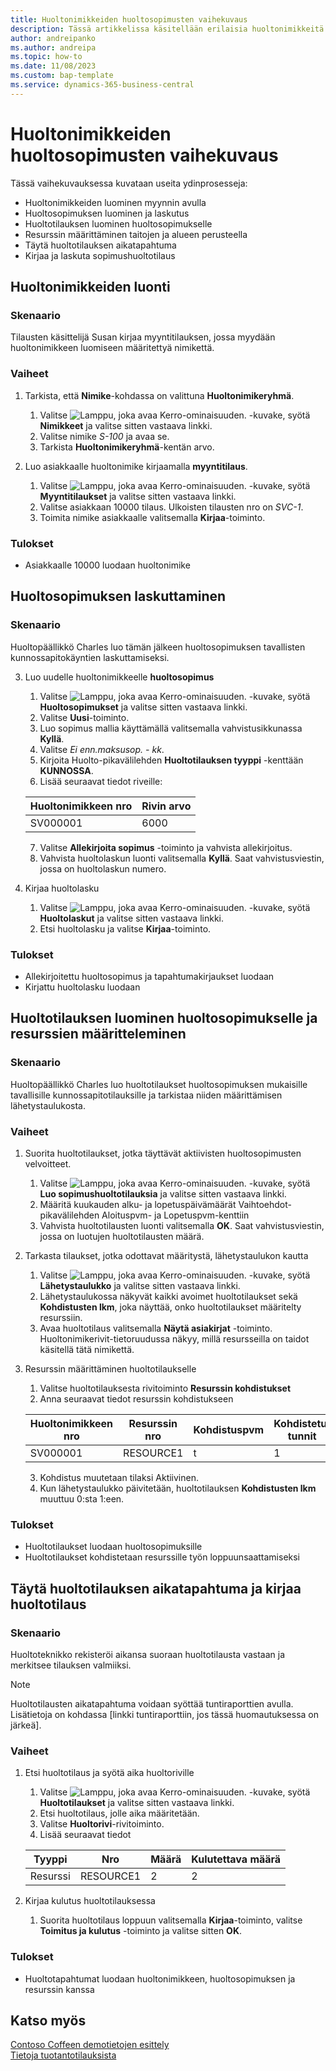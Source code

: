 ```yaml
---
title: Huoltonimikkeiden huoltosopimusten vaihekuvaus
description: Tässä artikkelissa käsitellään erilaisia huoltonimikkeitä ja -sopimuksia koskevia tilanteita.
author: andreipanko
ms.author: andreipa
ms.topic: how-to
ms.date: 11/08/2023
ms.custom: bap-template
ms.service: dynamics-365-business-central
---
```


# <a name="walkthrough-of-service-contracts-for-service-items"></a>Huoltonimikkeiden huoltosopimusten vaihekuvaus

Tässä vaihekuvauksessa kuvataan useita ydinprosesseja:

- Huoltonimikkeiden luominen myynnin avulla
- Huoltosopimuksen luominen ja laskutus
- Huoltotilauksen luominen huoltosopimukselle
- Resurssin määrittäminen taitojen ja alueen perusteella
- Täytä huoltotilauksen aikatapahtuma
- Kirjaa ja laskuta sopimushuoltotilaus

## <a name="creation-of-service-items"></a>Huoltonimikkeiden luonti

### <a name="scenario"></a>Skenaario

Tilausten käsittelijä Susan kirjaa myyntitilauksen, jossa myydään huoltonimikkeen luomiseen määritettyä nimikettä.  

### <a name="steps"></a>Vaiheet

1. Tarkista, että **Nimike**-kohdassa on valittuna **Huoltonimikeryhmä**.
   
    1. Valitse ![Lamppu, joka avaa Kerro-ominaisuuden.](../../media/ui-search/search_small.png "Kerro, mitä haluat tehdä") -kuvake, syötä **Nimikkeet** ja valitse sitten vastaava linkki.  
    2. Valitse nimike *S-100* ja avaa se.
    3. Tarkista **Huoltonimikeryhmä**-kentän arvo.
       
2. Luo asiakkaalle huoltonimike kirjaamalla **myyntitilaus**.  

    1. Valitse ![Lamppu, joka avaa Kerro-ominaisuuden.](../../media/ui-search/search_small.png "Kerro, mitä haluat tehdä") -kuvake, syötä **Myyntitilaukset** ja valitse sitten vastaava linkki.  
    2. Valitse asiakkaan 10000 tilaus. Ulkoisten tilausten nro on *SVC-1*.
    3. Toimita nimike asiakkaalle valitsemalla **Kirjaa**-toiminto.

### <a name="results"></a>Tulokset

- Asiakkaalle 10000 luodaan huoltonimike

## <a name="invoicing-a-service-contract"></a>Huoltosopimuksen laskuttaminen

### <a name="scenario-1"></a>Skenaario

Huoltopäällikkö Charles luo tämän jälkeen huoltosopimuksen tavallisten kunnossapitokäyntien laskuttamiseksi.

3. Luo uudelle huoltonimikkeelle **huoltosopimus**
    1. Valitse ![Lamppu, joka avaa Kerro-ominaisuuden.](../../media/ui-search/search_small.png "Kerro, mitä haluat tehdä") -kuvake, syötä **Huoltosopimukset** ja valitse sitten vastaava linkki.
    2. Valitse **Uusi**-toiminto.  
    3. Luo sopimus mallia käyttämällä valitsemalla vahvistusikkunassa **Kyllä**. 
    4. Valitse *Ei enn.maksusop. - kk*.
    5. Kirjoita Huolto-pikavälilehden **Huoltotilauksen tyyppi** -kenttään **KUNNOSSA**.
    6. Lisää seuraavat tiedot riveille:

    |Huoltonimikkeen nro|Rivin arvo|  
    |----------------|----------|  
    |SV000001|6000|

    7. Valitse **Allekirjoita sopimus** -toiminto ja vahvista allekirjoitus.
    8. Vahvista huoltolaskun luonti valitsemalla **Kyllä**. Saat vahvistusviestin, jossa on huoltolaskun numero.

3. Kirjaa huoltolasku
   1. Valitse ![Lamppu, joka avaa Kerro-ominaisuuden.](../../media/ui-search/search_small.png "Kerro, mitä haluat tehdä") -kuvake, syötä **Huoltolaskut** ja valitse sitten vastaava linkki.
   2. Etsi huoltolasku ja valitse **Kirjaa**-toiminto.

### <a name="results-1"></a>Tulokset

- Allekirjoitettu huoltosopimus ja tapahtumakirjaukset luodaan
- Kirjattu huoltolasku luodaan

## <a name="create-a-service-order-for-a-service-contract-and-assign-resources"></a>Huoltotilauksen luominen huoltosopimukselle ja resurssien määritteleminen

### <a name="scenario-2"></a>Skenaario

Huoltopäällikkö Charles luo huoltotilaukset huoltosopimuksen mukaisille tavallisille kunnossapitotilauksille ja tarkistaa niiden määrittämisen lähetystaulukosta.

### <a name="steps-1"></a>Vaiheet

1. Suorita huoltotilaukset, jotka täyttävät aktiivisten huoltosopimusten velvoitteet.
   1. Valitse ![Lamppu, joka avaa Kerro-ominaisuuden.](../../media/ui-search/search_small.png "Kerro, mitä haluat tehdä") -kuvake, syötä **Luo sopimushuoltotilauksia** ja valitse sitten vastaava linkki.
   2. Määritä kuukauden alku- ja lopetuspäivämäärät Vaihtoehdot-pikavälilehden Aloituspvm- ja Lopetuspvm-kenttiin
   3. Vahvista huoltotilausten luonti valitsemalla **OK**. Saat vahvistusviestin, jossa on luotujen huoltotilausten määrä.

2. Tarkasta tilaukset, jotka odottavat määritystä, lähetystaulukon kautta
   1. Valitse ![Lamppu, joka avaa Kerro-ominaisuuden.](../../media/ui-search/search_small.png "Kerro, mitä haluat tehdä") -kuvake, syötä **Lähetystaulukko** ja valitse sitten vastaava linkki.
   2. Lähetystaulukossa näkyvät kaikki avoimet huoltotilaukset sekä **Kohdistusten lkm**, joka näyttää, onko huoltotilaukset määritelty resurssiin.
   3. Avaa huoltotilaus valitsemalla **Näytä asiakirjat** -toiminto.  Huoltonimikerivit-tietoruudussa näkyy, millä resursseilla on taidot käsitellä tätä nimikettä.

3. Resurssin määrittäminen huoltotilaukselle
   1. Valitse huoltotilauksesta rivitoiminto **Resurssin kohdistukset**
   2. Anna seuraavat tiedot resurssin kohdistukseen

    |Huoltonimikkeen nro|Resurssin nro|Kohdistuspvm|Kohdistetut tunnit|
    |----------------|------------|---------------|---------------|  
    |SV000001|RESOURCE1|t|1|

    3. Kohdistus muutetaan tilaksi Aktiivinen.
    4. Kun lähetystaulukko päivitetään, huoltotilauksen **Kohdistusten lkm** muuttuu 0:sta 1:een.

### <a name="results-2"></a>Tulokset

- Huoltotilaukset luodaan huoltosopimuksille
- Huoltotilaukset kohdistetaan resurssille työn loppuunsaattamiseksi

## <a name="complete-the-time-entry-for-the-service-order-and-post-the-service-order"></a>Täytä huoltotilauksen aikatapahtuma ja kirjaa huoltotilaus

### <a name="scenario-3"></a>Skenaario

Huoltoteknikko rekisteröi aikansa suoraan huoltotilausta vastaan ja merkitsee tilauksen valmiiksi.

> [!NOTE]
> Huoltotilausten aikatapahtuma voidaan syöttää tuntiraporttien avulla. Lisätietoja on kohdassa [linkki tuntiraporttiin, jos tässä huomautuksessa on järkeä].

### <a name="steps-2"></a>Vaiheet

1. Etsi huoltotilaus ja syötä aika huoltoriville
   1. Valitse ![Lamppu, joka avaa Kerro-ominaisuuden.](../../media/ui-search/search_small.png "Kerro, mitä haluat tehdä") -kuvake, syötä **Huoltotilaukset** ja valitse sitten vastaava linkki.
   2. Etsi huoltotilaus, jolle aika määritetään.
   3. Valitse **Huoltorivi**-rivitoiminto.
   4. Lisää seuraavat tiedot

    |Tyyppi|Nro|Määrä|Kulutettava määrä|
    |----|---|--------|--------|   
    |Resurssi|RESOURCE1|2|2|

2. Kirjaa kulutus huoltotilauksessa
   1. Suorita huoltotilaus loppuun valitsemalla **Kirjaa**-toiminto, valitse **Toimitus ja kulutus** -toiminto ja valitse sitten **OK**.

### <a name="results-3"></a>Tulokset

- Huoltotapahtumat luodaan huoltonimikkeen, huoltosopimuksen ja resurssin kanssa

## <a name="see-also"></a>Katso myös

[Contoso Coffeen demotietojen esittely](../../contoso-coffee/contoso-coffee-intro.md)  
[Tietoja tuotantotilauksista](../../production-about-production-orders.md)
